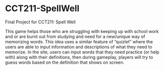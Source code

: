 # CCT211-SpellWell
Final Project for CCT211: Spell Well 

This game helps those who are struggling with keeping up with school work and or are burnt out from studying and need for a new/unique way of memorizing words. This idea uses a similar feature of “quizlet” where the users are able to input information and descriptions of what they need to memorize. In the site, users can input words that they need practice (or help with) along with their definitions, then during gameplay, players will try to guess words based on the definition that shows on screen.

